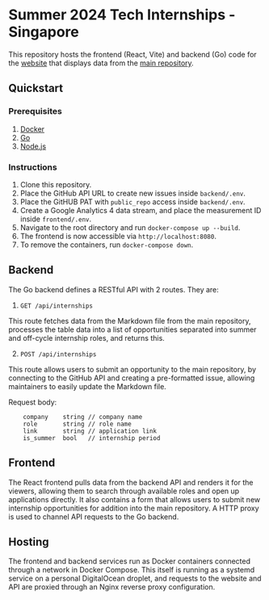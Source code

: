 # Summer 2024 Tech Internships - Singapore

This repository hosts the frontend (React, Vite) and backend (Go) code for the [website](https://techinternships.kxrt.me) that displays data from the [main repository](https://github.com/kxrt/Singapore-Summer2024-TechInternships).

## Quickstart

### Prerequisites

1. [Docker](https://www.docker.com/products/docker-desktop)
1. [Go](https://golang.org/doc/install)
1. [Node.js](https://nodejs.org/en)

### Instructions

1. Clone this repository.
1. Place the GitHub API URL to create new issues inside `backend/.env`.
1. Place the GitHUB PAT with `public_repo` access inside `backend/.env`.
1. Create a Google Analytics 4 data stream, and place the measurement ID inside `frontend/.env`.
1. Navigate to the root directory and run `docker-compose up --build`.
1.  The frontend is now accessible via `http://localhost:8080`.
1. To remove the containers, run `docker-compose down`.

## Backend

The Go backend defines a RESTful API with 2 routes. They are:

1. `GET /api/internships`

This route fetches data from the Markdown file from the main repository, processes the table data into a list of opportunities separated into summer and off-cycle internship roles, and returns this.

2. `POST /api/internships`

This route allows users to submit an opportunity to the main repository, by connecting to the GitHub API and creating a pre-formatted issue, allowing maintainers to easily update the Markdown file.

Request body:
```
	company    string // company name
	role       string // role name
	link       string // application link
	is_summer  bool   // internship period
```

## Frontend

The React frontend pulls data from the backend API and renders it for the viewers, allowing them to search through available roles and open up applications directly. It also contains a form that allows users to submit new internship opportunities for addition into the main repository. A HTTP proxy is used to channel API requests to the Go backend.

## Hosting

The frontend and backend services run as Docker containers connected through a network in Docker Compose. This itself is running as a systemd service on a personal DigitalOcean droplet, and requests to the website and API are proxied through an Nginx reverse proxy configuration.